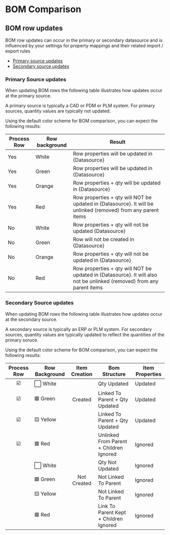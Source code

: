 # BOM Comparison

## BOM row updates

BOM row updates can occur in the primary or secondary datasource and is influenced by your settings for property mappings and their related import / export rules

 * [Primary source updates](#primary-source-updates)
 * [Secondary source updates](#secondary-source-updates)

### Primary Source updates

When updating BOM rows the following table illustrates how updates occur at the primary source.

A primary source is typically a CAD or PDM or PLM system. For primary sources, quantity values are typically not updated.

Using the default color scheme for BOM comparison, you can expect the following results: 

|Process Row|Row background|Result|
|---|---|---|
|Yes|White|Row properties will be updated in {Datasource}|
|Yes|Green|Row properties will be updated in {Datasource}|
|Yes|Orange|Row properties + qty will be updated in {Datasource}|
|Yes|Red|Row properties + qty will NOT be updated in {Datasource}. It will be unlinked (removed) from any parent items|
|No|White|Row properties + qty will not be updated {Datasource}|
|No|Green|Row will not be created in {Datasource}|
|No|Orange|Row properties + qty will not be updated in {Datasource}|
|No|Red|Row properties + qty will NOT be updated in {Datasource}. It will also not be unlinked (removed) from any parent items|

### Secondary Source updates


When updating BOM rows the following table illustrates how updates occur at the secondary source.

A secondary source is typically an ERP or PLM system. For secondary sources, quantity values are typically updated to reflect the quantities of the primary soruce.


Using the default color scheme for BOM comparison, you can expect the following results: 

|Process Row|Row Background|Item Creation|Bom Structure|Item Properties|
|:---:|---|:---:|---|---|
|☑️|⬜ White||Qty Updated|Updated|
|☑️|🟩 Green|Created|Linked To Parent + Qty Updated|Updated|
|☑️|🟨 Yellow||Linked To Parent + Qty Updated|Updated|
|☑️|🟥 Red||Unlinked From Parent + Children Ignored|Ignored|
||⬜ White||Qty Not Updated|Ignored|
||🟩 Green|Not Created|Not Linked To Parent|Ignored|
||🟨 Yellow||Not Linked To Parent|Ignored|
||🟥 Red||Link To Parent Kept + Children Ignored|Ignored|
 
